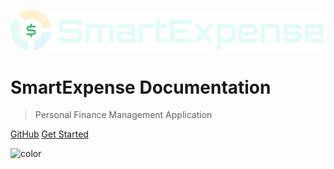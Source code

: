 ![SmartExpense Logo](app-logo.svg)

# SmartExpense Documentation

> Personal Finance Management Application

[GitHub](https://github.com/your-username/budget-tracker)
[Get Started](about/overview.md)

<!-- background color -->

![color](#2c4251)
